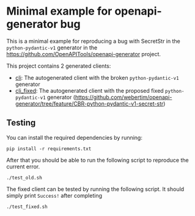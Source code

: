 # Minimal example for openapi-generator bug

This is a minimal example for reproducing a bug with SecretStr in the `python-pydantic-v1` generator in the https://github.com/OpenAPITools/openapi-generator project.

This project contains 2 generated clients:
- [cli](./cli): The autogenerated client with the broken `python-pydantic-v1` generator
- [cli_fixed](./cli_fixed): The autogenerated client with the proposed fixed `python-pydantic-v1` generator (https://github.com/webertim/openapi-generator/tree/feature/CBR-python-pydantic-v1-secret-str)

## Testing
You can install the required dependencies by running:

```shell
pip install -r requirements.txt
```

After that you should be able to run the following script to reproduce the current error.

```shell
./test_old.sh
```

The fixed client can be tested by running the following script. It should simply print `Success!` after completing

```shell
./test_fixed.sh
```
